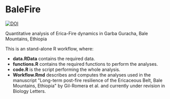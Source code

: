 # BaleFire

[![DOI](https://zenodo.org/badge/162700150.svg)](https://zenodo.org/badge/latestdoi/162700150)

Quantitative analysis of Erica-Fire dynamics in Garba Guracha, Bale Mountains, Ethiopia

This is an stand-alone R workflow, where:


+  **data.RData** contains the required data.
+  **functions.R** contains the required functions to perform the analyses.
+  **code.R** is the script performing the whole analysis.
+  **Workflow.Rmd** describes and computes the analyses used in the manuscript "Long-term post-fire resilience of the Ericaceous Belt, Bale Mountains, Ethiopia" by Gil-Romera et al. and currently under revision in Biology Letters.
